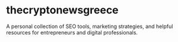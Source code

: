 # thecryptonewsgreece
A personal collection of SEO tools, marketing strategies, and helpful resources for entrepreneurs and digital professionals.
